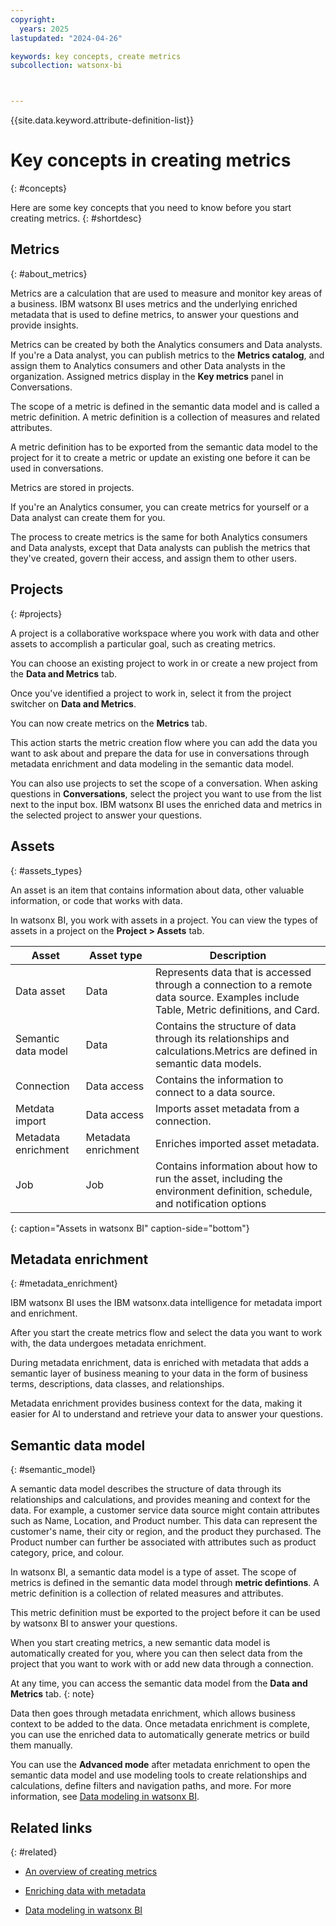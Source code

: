 ```yaml
---
copyright:
  years: 2025
lastupdated: "2024-04-26"

keywords: key concepts, create metrics
subcollection: watsonx-bi



---
```


{{site.data.keyword.attribute-definition-list}}


# Key concepts in creating metrics
{: #concepts}

Here are some key concepts that you need to know before you start creating metrics. {: #shortdesc}


## Metrics
{: #about_metrics}


Metrics are a calculation that are used to measure and monitor key areas of a business. IBM watsonx BI uses metrics and the underlying enriched metadata that is used to define metrics, to answer your questions and provide insights.

Metrics can be created by both the Analytics consumers and Data analysts. If you're a Data analyst, you can publish metrics to the **Metrics catalog**, and assign them to Analytics consumers and other Data analysts in the organization. Assigned metrics display in the **Key metrics** panel in Conversations. 

The scope of a metric is defined in the semantic data model and is called a metric definition. A metric definition is a collection of measures and related attributes. 

A metric definition has to be exported from the semantic data model to the project for it to create a metric or update an existing one before it can be used in conversations. 

Metrics are stored in projects.

If you're an Analytics consumer, you can create metrics for yourself or a Data analyst can create them for you. 

The process to create metrics is the same for both Analytics consumers and Data analysts, except that Data analysts can publish the metrics that they've created, govern their access, and assign them to other users.

## Projects
{: #projects}

A project is a collaborative workspace where you work with data and other assets to accomplish a particular goal, such as creating metrics.  

You can choose an existing project to work in or create a new project from the **Data and Metrics** tab.

Once you've identified a project to work in, select it from the project switcher on **Data and Metrics**. 

You can now create metrics on the **Metrics** tab.

This action starts the metric creation flow where you can add the data you want to ask about and prepare the data for use in conversations through metadata enrichment and data modeling in the semantic data model. 

 

You can also use projects to set the scope of a conversation. When asking questions in **Conversations**, select the project you want to use from the list next to the input box. IBM watsonx BI uses the enriched data and metrics in the selected project to answer your questions.

## Assets
{: #assets_types}

An asset is an item that contains information about data, other valuable information, or code that works with data.

In watsonx BI, you work with assets in a project. You can view the types of assets in a project on the **Project > Assets** tab.


| Asset | Asset type |Description |
|-------|---------|--------------|
| Data asset | Data | Represents data that is accessed through a connection to a remote data source. Examples include Table, Metric definitions, and Card. |
| Semantic data model | Data| Contains the structure of data through its relationships and calculations.Metrics are defined in semantic data models.|
| Connection| Data access| Contains the information to connect to a data source.|
| Metdata import| Data access | Imports asset metadata from a connection. |
| Metadata enrichment | Metadata enrichment| Enriches imported asset metadata.|
| Job| Job| Contains information about how to run the asset, including the environment definition, schedule, and notification options|
{: caption="Assets in watsonx BI" caption-side="bottom"}

## Metadata enrichment
{: #metadata_enrichment}

IBM watsonx BI uses the IBM watsonx.data intelligence  for metadata import and enrichment. 

After you start the create metrics flow and select the data you want to work with, the data undergoes metadata enrichment. 

During metadata enrichment, data is enriched with metadata that adds a semantic layer of business meaning to your data in the form of business terms, descriptions, data classes, and relationships. 

Metadata enrichment provides business context for the data, making it easier for AI to understand and retrieve your data to answer your questions. 

## Semantic data model
{: #semantic_model}

A semantic data model describes the structure of data through its relationships and calculations, and provides meaning and context for the data. For example, a customer service data source might contain attributes such as Name, Location, and Product number. This data can represent the customer's name, their city or region, and the product they purchased. The Product number can further be associated with attributes such as product category, price, and colour. 

In watsonx BI, a semantic data model is a type of asset. The scope of metrics is defined in the semantic data model through **metric defintions**. A metric definition is a collection of related measures and attributes. 

This metric definition must be exported to the project before it can be used by watsonx BI to answer your questions. 

When you start creating metrics, a new semantic data model is automatically created for you, where you can then select data from the project that you want to work with or add new data through a connection. 

At any time, you can access the semantic data model from the **Data and Metrics** tab.
{: note}

Data then goes through metadata enrichment, which allows business context to be added to the data. Once metadata enrichment is complete, you can use the enriched data to automatically generate metrics or build them manually. 

You can use the **Advanced mode** after metadata enrichment to open the semantic data model and use modeling tools to create relationships and calculations, define filters and navigation paths, and more. For more information, see [Data modeling in watsonx BI](/docs/watsonx-bi?topic=watsonx-bi-advanced_mode_model_data).

## Related links
{: #related}

- [An overview of creating metrics](/docs/watsonx-bi?topic=watsonx-bi-overview_metrics)

- [Enriching data with metadata](/docs/watsonx-bi?topic=watsonx-bi-enrich)

- [Data modeling in watsonx BI](/docs/watsonx-bi?topic=watsonx-bi-advanced_mode_model_data)
